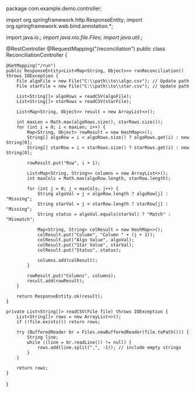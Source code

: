package com.example.demo.controller;

import org.springframework.http.ResponseEntity;
import org.springframework.web.bind.annotation.*;

import java.io.*;
import java.nio.file.Files;
import java.util.*;

@RestController
@RequestMapping("/reconciliation")
public class ReconciliationController {

    @GetMapping("/run")
    public ResponseEntity<List<Map<String, Object>>> runReconciliation() throws IOException {
        File algoFile = new File("C:\\path\\to\\algo.csv"); // Update path
        File starFile = new File("C:\\path\\to\\star.csv"); // Update path

        List<String[]> algoRows = readCSV(algoFile);
        List<String[]> starRows = readCSV(starFile);

        List<Map<String, Object>> result = new ArrayList<>();

        int maxLen = Math.max(algoRows.size(), starRows.size());
        for (int i = 0; i < maxLen; i++) {
            Map<String, Object> rowResult = new HashMap<>();
            String[] algoRow = i < algoRows.size() ? algoRows.get(i) : new String[0];
            String[] starRow = i < starRows.size() ? starRows.get(i) : new String[0];

            rowResult.put("Row", i + 1);

            List<Map<String, String>> columns = new ArrayList<>();
            int maxCols = Math.max(algoRow.length, starRow.length);

            for (int j = 0; j < maxCols; j++) {
                String algoVal = j < algoRow.length ? algoRow[j] : "Missing";
                String starVal = j < starRow.length ? starRow[j] : "Missing";
                String status = algoVal.equals(starVal) ? "Match" : "Mismatch";

                Map<String, String> colResult = new HashMap<>();
                colResult.put("Column", "Column " + (j + 1));
                colResult.put("Algo Value", algoVal);
                colResult.put("Star Value", starVal);
                colResult.put("Status", status);

                columns.add(colResult);
            }

            rowResult.put("Columns", columns);
            result.add(rowResult);
        }

        return ResponseEntity.ok(result);
    }

    private List<String[]> readCSV(File file) throws IOException {
        List<String[]> rows = new ArrayList<>();
        if (!file.exists()) return rows;

        try (BufferedReader br = Files.newBufferedReader(file.toPath())) {
            String line;
            while ((line = br.readLine()) != null) {
                rows.add(line.split(",", -1)); // include empty strings
            }
        }

        return rows;
    }
}
